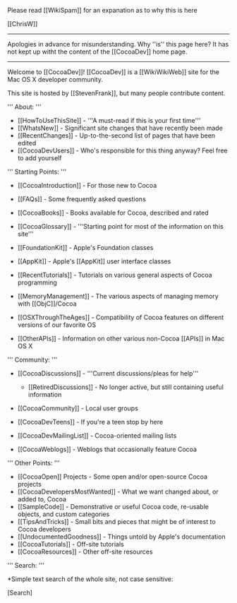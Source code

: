 Please read [[WikiSpam]] for an expanation as to why this is here

[[ChrisW]]

----

Apologies in advance for misunderstanding. Why ''is'' this page here? It has not kept up witht the content of the [[CocoaDev]] home page.

----

Welcome to [[CocoaDev]]!
[[CocoaDev]] is a [[WikiWikiWeb]] site for the Mac OS X developer community.

This site is hosted by [[StevenFrank]], but many people contribute content.

''' About: '''

* [[HowToUseThisSite]] - '''A must-read if this is your first time'''
* [[WhatsNew]] - Significant site changes that have recently been made
* [[RecentChanges]] - Up-to-the-second list of pages that have been edited
* [[CocoaDevUsers]] - Who's responsible for this thing anyway?  Feel free to add yourself

''' Starting Points: '''


* [[CocoaIntroduction]] - For those new to Cocoa
* [[FAQs]] - Some frequently asked questions
* [[CocoaBooks]] - Books available for Cocoa, described and rated
* [[CocoaGlossary]] - '''Starting point for most of the information on this site''' 
* [[FoundationKit]] - Apple's Foundation classes
* [[AppKit]] - Apple's [[AppKit]] user interface classes

* [[RecentTutorials]] - Tutorials on various general aspects of Cocoa programming
* [[MemoryManagement]] - The various aspects of managing memory with [[ObjC]]/Cocoa
* [[OSXThroughTheAges]] - Compatibility of Cocoa features on different versions of our favorite OS
* [[OtherAPIs]] - Information on other various non-Cocoa [[APIs]] in Mac OS X


''' Community: '''


* [[CocoaDiscussions]] - '''Current discussions/pleas for help'''
  
  * [[RetiredDiscussions]] - No longer active, but still containing useful information
  
* [[CocoaCommunity]] - Local user groups
* [[CocoaDevTeens]] - If you're a teen stop by here
* [[CocoaDevMailingList]] - Cocoa-oriented mailing lists
* [[CocoaWeblogs]] - Weblogs that occasionally feature Cocoa


''' Other Points: '''


* [[CocoaOpen]] Projects - Some open and/or open-source Cocoa projects
* [[CocoaDevelopersMostWanted]] - What we want changed about, or added to, Cocoa
* [[SampleCode]] - Demonstrative or useful Cocoa code, re-usable objects, and custom categories
* [[TipsAndTricks]] - Small bits and pieces that might be of interest to Cocoa developers
* [[UndocumentedGoodness]] - Things untold by Apple's documentation
* [[CocoaTutorials]] - Off-site tutorials
* [[CocoaResources]] - Other off-site resources


''' Search: '''

*Simple text search of the whole site, not case sensitive:

[Search]